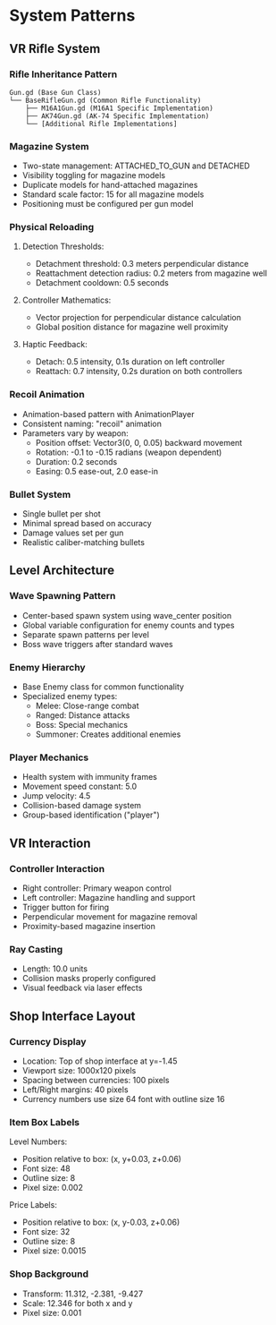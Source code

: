 # System Patterns

## VR Rifle System

### Rifle Inheritance Pattern
```
Gun.gd (Base Gun Class)
└── BaseRifleGun.gd (Common Rifle Functionality)
    ├── M16A1Gun.gd (M16A1 Specific Implementation)
    ├── AK74Gun.gd (AK-74 Specific Implementation)
    └── [Additional Rifle Implementations]
```

### Magazine System
- Two-state management: ATTACHED_TO_GUN and DETACHED
- Visibility toggling for magazine models
- Duplicate models for hand-attached magazines
- Standard scale factor: 15 for all magazine models
- Positioning must be configured per gun model

### Physical Reloading
1. Detection Thresholds:
   - Detachment threshold: 0.3 meters perpendicular distance
   - Reattachment detection radius: 0.2 meters from magazine well
   - Detachment cooldown: 0.5 seconds

2. Controller Mathematics:
   - Vector projection for perpendicular distance calculation
   - Global position distance for magazine well proximity

3. Haptic Feedback:
   - Detach: 0.5 intensity, 0.1s duration on left controller
   - Reattach: 0.7 intensity, 0.2s duration on both controllers

### Recoil Animation
- Animation-based pattern with AnimationPlayer
- Consistent naming: "recoil" animation
- Parameters vary by weapon:
  - Position offset: Vector3(0, 0, 0.05) backward movement
  - Rotation: -0.1 to -0.15 radians (weapon dependent)
  - Duration: 0.2 seconds
  - Easing: 0.5 ease-out, 2.0 ease-in

### Bullet System
- Single bullet per shot
- Minimal spread based on accuracy
- Damage values set per gun
- Realistic caliber-matching bullets

## Level Architecture

### Wave Spawning Pattern
- Center-based spawn system using wave_center position
- Global variable configuration for enemy counts and types
- Separate spawn patterns per level
- Boss wave triggers after standard waves

### Enemy Hierarchy
- Base Enemy class for common functionality
- Specialized enemy types:
  - Melee: Close-range combat
  - Ranged: Distance attacks
  - Boss: Special mechanics
  - Summoner: Creates additional enemies

### Player Mechanics
- Health system with immunity frames
- Movement speed constant: 5.0
- Jump velocity: 4.5
- Collision-based damage system
- Group-based identification ("player")

## VR Interaction

### Controller Interaction
- Right controller: Primary weapon control
- Left controller: Magazine handling and support
- Trigger button for firing
- Perpendicular movement for magazine removal
- Proximity-based magazine insertion

### Ray Casting
- Length: 10.0 units
- Collision masks properly configured
- Visual feedback via laser effects

## Shop Interface Layout

### Currency Display
- Location: Top of shop interface at y=-1.45
- Viewport size: 1000x120 pixels
- Spacing between currencies: 100 pixels
- Left/Right margins: 40 pixels
- Currency numbers use size 64 font with outline size 16

### Item Box Labels
Level Numbers:
- Position relative to box: (x, y+0.03, z+0.06)
- Font size: 48
- Outline size: 8
- Pixel size: 0.002

Price Labels:
- Position relative to box: (x, y-0.03, z+0.06)
- Font size: 32
- Outline size: 8
- Pixel size: 0.0015

### Shop Background
- Transform: 11.312, -2.381, -9.427
- Scale: 12.346 for both x and y
- Pixel size: 0.001
